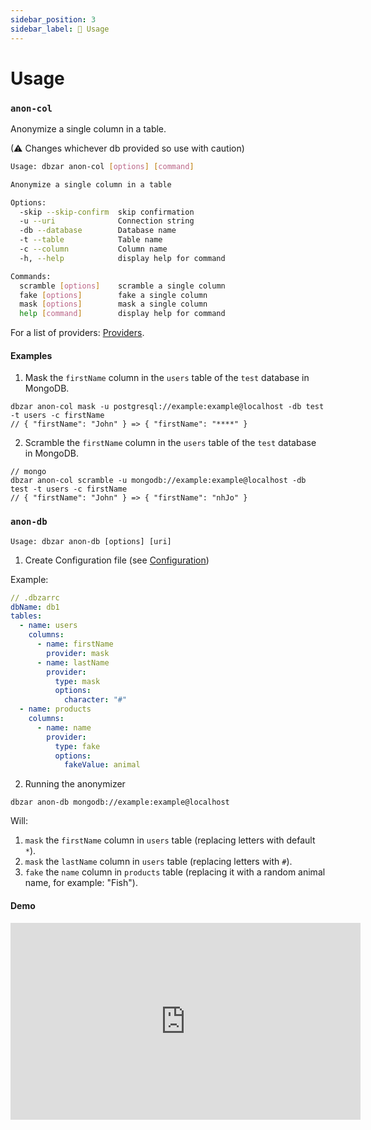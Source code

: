 ```yaml
---
sidebar_position: 3
sidebar_label: 👻 Usage
---
```


# Usage

### `anon-col`

Anonymize a single column in a table.

(⚠ Changes whichever db provided so use with caution)

```bash
Usage: dbzar anon-col [options] [command]

Anonymize a single column in a table

Options:
  -skip --skip-confirm  skip confirmation
  -u --uri              Connection string
  -db --database        Database name
  -t --table            Table name
  -c --column           Column name
  -h, --help            display help for command

Commands:
  scramble [options]    scramble a single column
  fake [options]        fake a single column
  mask [options]        mask a single column
  help [command]        display help for command
```

For a list of providers: [Providers](/docs/providers).

#### Examples

1. Mask the `firstName` column in the `users` table of the `test` database in MongoDB.

```
dbzar anon-col mask -u postgresql://example:example@localhost -db test -t users -c firstName
// { "firstName": "John" } => { "firstName": "****" }
```

2. Scramble the `firstName` column in the `users` table of the `test` database in MongoDB.

```
// mongo
dbzar anon-col scramble -u mongodb://example:example@localhost -db test -t users -c firstName
// { "firstName": "John" } => { "firstName": "nhJo" }
```

### `anon-db`

```
Usage: dbzar anon-db [options] [uri]
```

1. Create Configuration file (see [Configuration](https://nitzano.github.io/dbzar/docs/config))

Example:

```yaml
// .dbzarrc
dbName: db1
tables:
  - name: users
    columns:
      - name: firstName
        provider: mask
      - name: lastName
        provider:
          type: mask
          options:
            character: "#"
  - name: products
    columns:
      - name: name
        provider:
          type: fake
          options:
            fakeValue: animal
```

2. Running the anonymizer

```
dbzar anon-db mongodb://example:example@localhost
```

Will:

1. `mask` the `firstName` column in `users` table (replacing letters with default `*`).
2. `mask` the `lastName` column in `users` table (replacing letters with `#`).
3. `fake` the `name` column in `products` table (replacing it with a random animal name, for example: "Fish").

#### Demo

<iframe width="560" height="315" src="https://www.youtube.com/embed/zdowhmstYgY" title="YouTube video player" frameborder="0" allow="accelerometer; autoplay; clipboard-write; encrypted-media; gyroscope; picture-in-picture" allowfullscreen></iframe>
